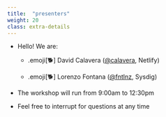 ```yaml
---
title:  "presenters"
weight: 20
class: extra-details
---
```


- Hello! We are:

   - .emoji[🐕] David Calavera ([@calavera](https://twitter.com/calavera), Netlify)

   - .emoji[🐕] Lorenzo Fontana ([@fntlnz](https://twitter.com/fntlnz), Sysdig)

- The workshop will run from 9:00am to 12:30pm

- Feel free to interrupt for questions at any time
